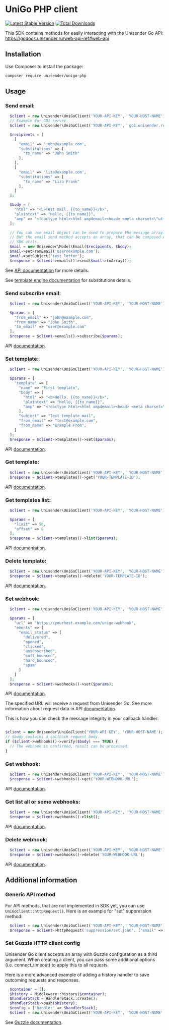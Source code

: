 # UniGo PHP client

[![Latest Stable Version](http://poser.pugx.org/unisender/unigo-php/v)](https://packagist.org/packages/unisender/unigo-php)
[![Total Downloads](http://poser.pugx.org/unisender/unigo-php/downloads)](https://packagist.org/packages/unisender/unigo-php)

This SDK contains methods for easily interacting with the Unisender Go API: https://godocs.unisender.ru/web-api-ref#web-api

## Installation

Use Composer to install the package:

```bash
composer require unisender/unigo-php
```

## Usage

### Send email:
```php
  $client = new Unisender\UniGoClient('YOUR-API-KEY', 'YOUR-HOST-NAME');
  // Example for GO1 server.
  $client = new Unisender\UniGoClient('YOUR-API-KEY', 'go1.unisender.ru');

  $recipients = [
    [
      "email" => 'john@example.com',
      "substitutions" => [
        "to_name" => "John Smith"
      ],
    ],
    [
      "email" => 'liza@example.com',
      "substitutions" => [
        "to_name" => "Liza Frank"
      ],
    ]
  ];

  $body = [
    "html" => "<b>Test mail, {{to_name}}</b>",
    "plaintext" => "Hello, {{to_name}}",
    "amp" => "<!doctype html><html amp4email><head> <meta charset=\"utf-8\"><script async src=\"https://cdn.ampproject.org/v0.js\"></script> <style amp4email-boilerplate>body[visibility:hidden]</style></head><body> Hello, AMP4EMAIL world.</body></html>"
  ];

  // You can use email object can be used to prepare the message array.
  // But the email send method accepts an array, that can be composed without
  // SDK utils.
  $mail = new Unisender\Model\Email($recipients, $body);
  $mail->setFromEmail('user@example.com');
  $mail->setSubject('test letter');
  $response = $client->emails()->send($mail->toArray());
```
See [API documentation](https://godocs.unisender.ru/web-api-ref#email) for more details.

See [template engine documentation](https://godocs.unisender.ru/simple-template-engine) for substitutions details.

### Send subscribe email:

```php
  $client = new Unisender\UniGoClient('YOUR-API-KEY', 'YOUR-HOST-NAME');

  $params = [
    "from_email" => "john@example.com",
    "from_name" => "John Smith",
    "to_email" => "user@example.com"
  ];
  $response = $client->emails()->subscribe($params);
```
API [documentation](https://godocs.unisender.ru/web-api-ref#email-subscribe).

### Set template:
```php
  $client = new Unisender\UniGoClient('YOUR-API-KEY', 'YOUR-HOST-NAME');

  $params = [
    "template" => [
      "name" => "First template",
      "body" => [
        "html" => "<b>Hello, {{to_name}}</b>",
        "plaintext" => "Hello, {{to_name}}",
        "amp" => "<!doctype html><html amp4email><head> <meta charset=\"utf-8\"><script async src=\"https://cdn.ampproject.org/v0.js\"></script> <style amp4email-boilerplate>body[visibility:hidden]</style></head><body> Hello, AMP4EMAIL world.</body></html>"
      ],
      "subject" => "Test template mail",
      "from_email" => "test@example.com",
      "from_name" => "Example From",
    ]
  ];
  $response = $client->templates()->set($params);
```
API [documentation](https://godocs.unisender.ru/web-api-ref#template).

### Get template:
```php
  $client = new Unisender\UniGoClient('YOUR-API-KEY', 'YOUR-HOST-NAME');
  $response = $client->templates()->get('YOUR-TEMPLATE-ID');
```
API [documentation](https://godocs.unisender.ru/web-api-ref#template-get).

### Get templates list:
```php
  $client = new Unisender\UniGoClient('YOUR-API-KEY', 'YOUR-HOST-NAME');

  $params = [
    "limit" => 50,
    "offset" => 0
  ];
  $response = $client->templates()->list($params);
```
API [documentation](https://godocs.unisender.ru/web-api-ref#template-list).

### Delete template:
```php
  $client = new Unisender\UniGoClient('YOUR-API-KEY', 'YOUR-HOST-NAME');
  $response = $client->templates()->delete('YOUR-TEMPLATE-ID');
```
API [documentation](https://godocs.unisender.ru/web-api-ref#template-delete).

### Set webhook:
```php
  $client = new Unisender\UniGoClient('YOUR-API-KEY', 'YOUR-HOST-NAME');

  $params = [
    "url" => "https://yourhost.example.com/unigo-webhook",
    "events" => [
      "email_status" => [
        "delivered",
        "opened",
        "clicked",
        "unsubscribed",
        "soft_bounced",
        "hard_bounced",
        "spam"
      ]
    ]
  ];
  $response = $client->webhooks()->set($params);
```
API [documentation](https://godocs.unisender.ru/web-api-ref#webhook-set).

The specified URL will receive a request from Unisender Go. See more information about request data in API [documentation](https://godocs.unisender.ru/web-api-ref#callback-format).

This is how you can check the message integrity in your callback handler:

```php

$client = new Unisender\UniGoClient('YOUR-API-KEY', 'YOUR-HOST-NAME');
// $body contains a callback request body.
if ($client->webhooks()->verify($body) === TRUE) {
  // The webhook is confirmed, result can be processed.
}
```

### Get webhook:
```php
  $client = new Unisender\UniGoClient('YOUR-API-KEY', 'YOUR-HOST-NAME');
  $response = $client->webhooks()->get('YOUR-WEBHOOK-URL');
```
API [documentation](https://godocs.unisender.ru/web-api-ref#webhook-get).

### Get list all or some webhooks:
```php
  $client = new Unisender\UniGoClient('YOUR-API-KEY', 'YOUR-HOST-NAME');
  $response = $client->webhooks()->list();
```
API [documentation](https://godocs.unisender.ru/web-api-ref#webhook-list).

### Delete webhook:
```php
  $client = new Unisender\UniGoClient('YOUR-API-KEY', 'YOUR-HOST-NAME');
  $response = $client->webhooks()->delete('YOUR-WEBHOOK-URL');
```
API [documentation](https://godocs.unisender.ru/web-api-ref#webhook-delete).

## Additional information

### Generic API method

For API methods, that are not implemented in SDK yet, you can use `UniGoClient::httpRequest()`.
Here is an example for "set" suppression method:

```php
  $client = new Unisender\UniGoClient('YOUR-API-KEY', 'YOUR-HOST-NAME');
  $response = $client->httpRequest('suppression/set.json', ["email" => "user@example.com", "cause" => "unsubscribed"]);
```

### Set Guzzle HTTP client config

Unisender Go client accepts an array with Guzzle configuration as a third argument.
When creating a client, you can pass some additional options (i.e. connect_timeout)
to apply this to all requests.

Here is a more advanced example of adding a history handler to save outcoming
requests and responses.

```php
  $container = [];
  $history = Middleware::history($container);
  $handlerStack = HandlerStack::create();
  $handlerStack->push($history);
  $config = ['handler' => $handlerStack];
  $client = new Unisender\UniGoClient('YOUR-API-KEY', 'YOUR-HOST-NAME', $config);
```

See [Guzzle documentation](https://docs.guzzlephp.org/en/stable/request-options.html).
